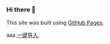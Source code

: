### Hi there 👋

This site was built using [GitHub Pages](https://pages.github.com/).

aaa [一键导入](legado://import/bookSource?src=https://raw.githubusercontent.com/DT-234/DT-234/refs/heads/main/legado.json).

<!--
**DT-234/DT-234** is a ✨ _special_ ✨ repository because its `README.md` (this file) appears on your GitHub profile.

Here are some ideas to get you started:

- 🔭 I’m currently working on ...
- 🌱 I’m currently learning ...
- 👯 I’m looking to collaborate on ...
- 🤔 I’m looking for help with ...
- 💬 Ask me about ...
- 📫 How to reach me: ...
- 😄 Pronouns: ...
- ⚡ Fun fact: ...
-->
